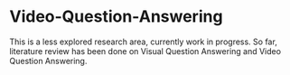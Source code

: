 # Video-Question-Answering
This is a less explored research area, currently work in progress.
So far, literature review has been done on Visual Question Answering and Video Question Answering.
